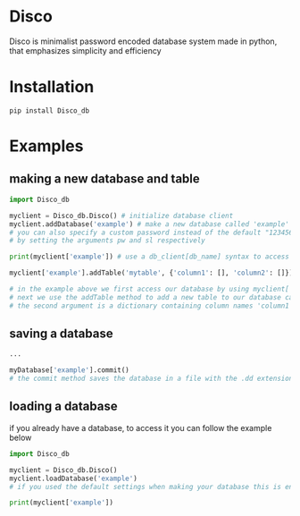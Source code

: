 # Disco
Disco is minimalist password encoded database system made in python, that emphasizes simplicity and efficiency

# Installation
```
pip install Disco_db
```
# Examples

## making a new database and table

```python
import Disco_db

myclient = Disco_db.Disco() # initialize database client
myclient.addDatabase('example') # make a new database called 'example'
# you can also specify a custom password instead of the default "12345678" and a custom salt instead of 'salt_'
# by setting the arguments pw and sl respectively

print(myclient['example']) # use a db_client[db_name] syntax to access database

myclient['example'].addTable('mytable', {'column1': [], 'column2': []})

# in the example above we first access our database by using myclient['example']
# next we use the addTable method to add a new table to our database called 'mytable'
# the second argument is a dictionary containing column names 'column1' and 'column2' and their initial values (empty in both case)
```

## saving a database

```python
...

myDatabase['example'].commit() 
# the commit method saves the database in a file with the .dd extension encoded with an elliptic curve
```

## loading a database

if you already have a database, to access it you can follow the example below

```python
import Disco_db

myclient = Disco_db.Disco()
myclient.loadDatabase('example') 
# if you used the default settings when making your database this is enough else you can specify the pw and sl argument again

print(myclient['example'])
```
